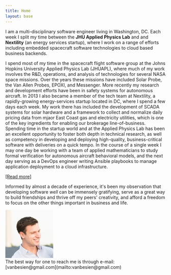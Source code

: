 ```yaml
---
title: Home
layout: base
---
```


I am a multi-disciplinary software engineer living in Washington, DC. Each week I split my time between the **JHU Applied Physics Lab** and and **Nextility** (an energy services startup), where I work on a range of efforts including embedded spacecraft software technologies to cloud based business backends.

<span class="read_more_content">
I spend most of my time in the spacecraft flight software group at the Johns Hopkins University Applied Physics Lab (JHUAPL), where much of my work involves the R&amp;D, operations, and analysis of technologies for several NASA space missions. Over the years these missions have included Solar Probe, the Van Allen Probes, EPOXI, and Messenger. More recently my research and development efforts have been in safety systems for autonomous aircraft.
</span>

<span class="read_more_content">
In 2013 I also became a member of the tech team at Nextility, a rapidly-growing energy-services startup located in DC, where I spend a few days each week. My work there has included the development of SCADA systems for solar hardware and a framework to collect and normalize daily pricing data from mjaor East Coast gas and electricity utilities, which is one of the key ingredients for enabling our brokerage line-of-business.
</span>

<span class="read_more_content">
Spending time in the startup world and at the Applied Physics Lab has been an excellent opportunity to foster both depth in technical research, as well as competency in developing and deploying high-quality, business-critical software with deliveries on a quick tempo. In the course of a single week I may one day be working with a team of applied mathematicians to study formal verification for autonomous aircraft behavioral models, and the next day serving as a DevOps engineer writing Ansible playbooks to manage application deployment to a cloud infrastructure.
</span>

<a id="read_more_link" href="#">[Read more]</a>

Informed by almost a decade of experience, it's been my observation that developing software *well* can be immensely gratifying, serve as a great way to build friendships and thrive off my peers' creativity, and afford a freedom to focus on the other things important in business and life. 

<img id="my-photo" src="/images/BB-10.jpg" />

<br />
The best way for one to reach me is through e-mail: [vanbesien@gmail.com](mailto:vanbesien@gmail.com)
